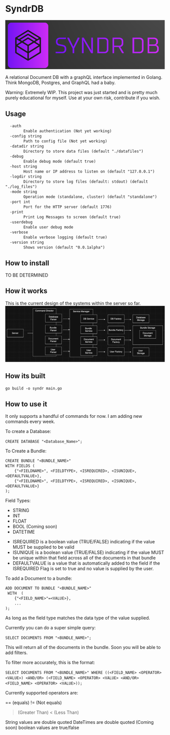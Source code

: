 
# SyndrDB
![image](/logo.png)

A relational Document DB with a graphQL interface implemented in Golang. Think MongoDB, Postgres, and GraphQL had a baby.

Warning: Extremely WIP. This project was just started and is pretty much purely educational for myself. Use at your own risk, contribute if you wish. 

## Usage
``` Usage of ./syndr:
  -auth
        Enable authentication (Not yet working)
  -config string
        Path to config file (Not yet working)
  -datadir string
        Directory to store data files (default "./datafiles")
  -debug
        Enable debug mode (default true)
  -host string
        Host name or IP address to listen on (default "127.0.0.1")
  -logdir string
        Directory to store log files (default: stdout) (default "./log_files")
  -mode string
        Operation mode (standalone, cluster) (default "standalone")
  -port int
        Port for the HTTP server (default 1776)
  -print
        Print Log Messages to screen (default true)
  -userdebug
        Enable user debug mode
  -verbose
        Enable verbose logging (default true)
  -version string
        Shows version (default "0.0.1alpha")
```
## How to install

TO BE DETERMINED

## How it works
This is the current design of the systems within the server so far.
![image](/Service-Diagram.png)

## How its built

```go build -o syndr main.go  ```

## How to use it

It only supports a handful of commands for now. I am adding new commands every week.

To create a Database:

```CREATE DATABASE "<Database_Name>";```

To Create a Bundle:

```
CREATE BUNDLE "<BUNDLE_NAME>"
WITH FIELDS (
	{"<FIELDNAME>", <FIELDTYPE>, <ISREQUIRED>, <ISUNIQUE>, <DEFAULTVALUE>},
	{"<FIELDNAME>", <FIELDTYPE>, <ISREQUIRED>, <ISUNIQUE>, <DEFAULTVALUE>}
);
```

Field Types:
* STRING
* INT
* FLOAT
* BOOL
(Coming soon)
* DATETIME

+ ISREQUIRED is a boolean value (TRUE/FALSE) indicating if the value MUST be supplied to be valid
+ ISUNIQUE is a boolean value (TRUE/FALSE) indicating if the value MUST be unique within that field across all of the documents in that bundle
+ DEFAULTVALUE is a value that is automatically added to the field if the ISREQUIRED Flag is set to true and no value is supplied by the user.

To add a Document to a bundle:

```
ADD DOCUMENT TO BUNDLE "<BUNDLE_NAME>"
 WITH  (
    {"<FIELD_NAME>"=<VALUE>},
    ...
);
```

As long as the field type matches the data type of the value supplied.

Currently you can do a super simple query:

```SELECT DOCUMENTS FROM "<BUNDLE_NAME>";```

This will return all of the documents in the bundle. Soon you will be able to add filters.

To filter more accurately, this is the format:

```SELECT DOCUMENTS FROM "<BUNDLE_NAME>" WHERE ((<FIELD_NAME> <OPERATOR> <VALUE>) <AND/OR> (<FIELD_NAME> <OPERATOR> <VALUE> <AND/OR> <FIELD_NAME> <OPERATOR> <VALUE>));```

Currently supported operators are:

== (equals)
!= (Not equals)
> (Greater Than)
< (Less Than)

String values are double quoted
DateTimes are double quoted (Coming soon)
boolean values are true/false
